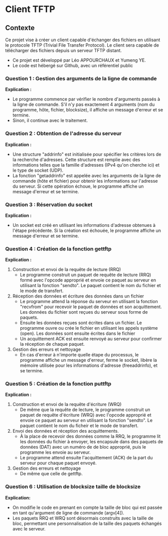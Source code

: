 # Client TFTP

## Contexte

Ce projet vise à créer un client capable d'échanger des fichiers en utilisant le protocole TFTP (Trivial File Transfer Protocol). Le client sera capable de télécharger des fichiers depuis un serveur TFTP distant.

- Ce projet est développé par Léo APPOURCHAUX et Yumeng YE.
- Le code est hébergé sur Github, avec un référentiel public

### Question 1 : Gestion des arguments de la ligne de commande ###

**Explication :**
- Le programme commence par vérifier le nombre d'arguments passés à la ligne de commande. S'il n'y pas exactement 4 arguments (nom du programme, hôte, fichier, blocksize), il affiche un message d'erreur et se termine.
- Sinon, il continue avec le traitement.

### Question 2 : Obtention de l'adresse du serveur ###

**Explication :**
- Une structure "addrinfo" est initialisée pour spécifier les critères lors de la recherche d'adresses. Cette structure est remplie avec des informations telles que la famille d'adresses (IPv4 qu'on cherche ici) et le type de socket (UDP).
- La fonction "getaddrinfo" est appelée avec les arguments de la ligne de commande (hôte et fichier) pour obtenir les informations sur l'adresse du serveur. Si cette opération échoue, le programme affiche un message d'erreur et se termine.

### Question 3 : Réservation du socket ###

**Explication :**
- Un socket est créé en utilisant les informations d'adresse obtenues à l'étape précédente. Si la création est échouée, le programme affiche un message d'erreur et se termine.

### Question 4 : Création de la fonction gettftp ###

**Explication :**
1) Construction et envoi de la requête de lecture (RRQ)
    - Le programme construit un paquet de requête de lecture (RRQ) formé avec l'opcode approprié et envoie ce paquet au serveur en utilisant la fonction "sendto". Le paquet contient le nom du fichier et le mode de transfert.
2) Réception des données et écriture des données dans un fichier
    - Le programme attend la réponse du serveur en utilisant la fonction "recvfrom" pour recevoir le paquet de données et son acquittement. Les données du fichier sont reçues du serveur sous forme de paquets.
    - Ensuite les données reçues sont écrites dans un fichier. Le programme ouvre ou crée le fichier en utilisant les appels système (open). Les données sont ensuite écrites dans le fichier
    - Un acquittement ACK est ensuite renvoyé au serveur pour confirmer la réception de chaque paquet.
3) Gestion des erreurs et nettoyage
    - En cas d'erreur à n'importe quelle étape du processus, le programme affiche un message d'erreur, ferme le socket, libère la mémoire utilisée pour les informations d'adresse (freeaddrinfo), et se termine.

### Question 5 : Création de la fonction puttftp ##

**Explication :**
1) Construction et envoi de la requête d'écriture (WRQ)
   - De même que la requête de lecture, le programme construit un paquet de requête d'écriture (WRQ) avec l'opcode approprié et envoie ce paquet au serveur en utilisant la fonction "sendto". Le paquet contient le nom du ficheir et le mode de transfert.
2) Envoi des données et réception des acquittements. 
   - À la place de recevoir des données comme la RRQ, le programme lit les données du fichier à envoyer, les encapsule dans des paquets de données (DAT) avec un numéro de de bloc approprié, puis le programme les envoie au serveur.
   - Le programme attend ensuite l'acquittement (ACK) de la part du serveur pour chaque paquet envoyé.
3) Gestion des erreurs et nettoyage
   - De même que celle de gettftp.

### Question 6 : Utilisation de blocksize taille de blocksize ###

**Explication:**
- On modifie le code en prenant en compte la taille de bloc qui est passée en tant qu'argument de ligne de commande (argv[4]).
- Les paquets RRQ et WRQ sont désormais construits avec la taille de bloc, permettant une personnalisation de la taille des paquets échangés avec le serveur.



